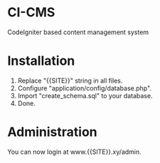 # CI-CMS
CodeIgniter based content management system

# Installation
1. Replace "{{SITE}}" string in all files.
2. Configure "application/config/database.php".
3. Import "create_schema.sql" to your database.
4. Done.

# Administration
You can now login at www.{{SITE}}.xy/admin.
